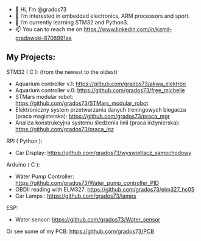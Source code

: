 - 👋 Hi, I’m @grados73
- 👀 I’m interested in embedded electronics, ARM processors and sport.
- 🌱 I’m currently learning STM32 and Python3.
- 📫 You can to reach me on https://www.linkedin.com/in/kamil-gradowski-8706991aa

## My Projects:

 STM32 ( C ): (from the newest to the oldest)
- Aquarium controller v.1: https://github.com/grados73/akwa_elektron
- Aquarium controller v.0: https://github.com/grados73/free_michelle
- STMars modular robot: https://github.com/grados73/STMars_modular_robot
- Elektroniczny system przetwarzania danych treningowych biegacza (praca magisterska): https://github.com/grados73/praca_mgr
- Analiza konstrukcyjna systemu śledzenia linii (praca inżynierska): https://github.com/grados73/praca_inz

 RPI ( Python ):
- Car Display: https://github.com/grados73/wyswietlacz_samochodowy

 Arduino ( C ):
- Water Pump Controller: https://github.com/grados73/Water_pump_controller_PID
- OBDII reading with ELM327: https://github.com/grados73/elm327_hc05
- Car Lamps : https://github.com/grados73/lamps

 ESP:
- Water sensor: https://github.com/grados73/Water_sensor 


Or see some of my PCB: https://github.com/grados73/PCB
